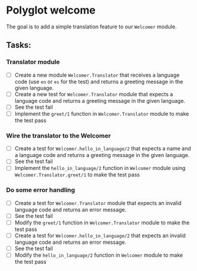 # Polyglot welcome

The goal is to add a simple translation feature to our `Welcomer` module.

## Tasks:

### Translator module

- [ ] Create a new module `Welcomer.Translator` that receives a language code (use `en` or `es` for the test) and returns a greeting message in the given language.
- [ ] Create a new test for `Welcomer.Translator` module that expects a language code and returns a greeting message in the given language.
- [ ] See the test fail
- [ ] Implement the `greet/1` function in `Welcomer.Translator` module to make the test pass

### Wire the translator to the Welcomer

- [ ] Create a test for `Welcomer.hello_in_language/2` that expects a name and a language code and returns a greeting message in the given language.
- [ ] See the test fail
- [ ] Implement the `hello_in_language/2` function in `Welcomer` module using `Welcomer.Translator.greet/1` to make the test pass

### Do some error handling

- [ ] Create a test for `Welcomer.Translator` module that expects an invalid language code and returns an error message.
- [ ] See the test fail
- [ ] Modify the `greet/1` function in `Welcomer.Translator` module to make the test pass
- [ ] Create a test for `Welcomer.hello_in_language/2` that expects an invalid language code and returns an error message.
- [ ] See the test fail
- [ ] Modify the `hello_in_language/2` function in `Welcomer` module to make the test pass
